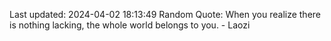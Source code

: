 Last updated: 2024-04-02 18:13:49
Random Quote: When you realize there is nothing lacking, the whole world belongs to you. - Laozi